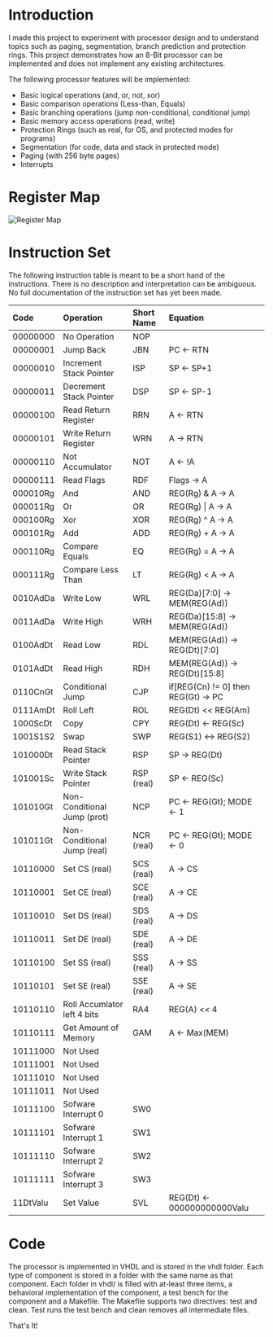 # Introduction 
I made this project to experiment with processor design and to understand topics
such as paging, segmentation, branch prediction and protection rings. This 
project demonstrates how an 8-Bit processor can be implemented and does not
implement any existing architectures.  

The following processor features will be implemented:
* Basic logical operations (and, or, not, xor)
* Basic comparison operations (Less-than, Equals)
* Basic branching operations (jump non-conditional, conditional jump)
* Basic memory access operations (read, write)
* Protection Rings (such as real, for OS, and protected modes for programs)
* Segmentation (for code, data and stack in protected mode)
* Paging (with 256 byte pages)
* Interrupts

# Register Map
![Register Map](https://docs.google.com/drawings/d/e/2PACX-1vSF-PthyUAP-zF97gdNV2D4nN0EQKxJt4iW48JPhNAF4zAdomu0ihIHaXag0rTDXatp69aeBcFj2l8z/pub?w=898&amp;h=1551)

# Instruction Set

The following instruction table is meant to be a short hand of the instructions. There is no description and interpretation can be ambiguous. No full documentation of the instruction set has yet been made. 

| Code        | Operation                   | Short Name     | Equation                           |
| :---------- |:--------------------------- | :------------- | :--------------------------------- |
| 00000000    | No Operation                | NOP            |                                    |
| 00000001    | Jump Back                   | JBN            | PC ← RTN                           |
| 00000010    | Increment Stack Pointer     | ISP            | SP ← SP+1                          |
| 00000011    | Decrement Stack Pointer     | DSP            | SP ← SP-1                          |
| 00000100    | Read Return Register        | RRN            | A ← RTN                            |
| 00000101    | Write Return Register       | WRN            | A → RTN                            |
| 00000110    | Not Accumulator             | NOT            | A ← !A                             |
| 00000111    | Read Flags                  | RDF            | Flags → A                          |
| 000010Rg    | And                         | AND            | REG(Rg) & A → A                    |
| 000011Rg    | Or                          | OR             | REG(Rg) \| A → A                   |
| 000100Rg    | Xor                         | XOR            | REG(Rg) ^ A → A                    |
| 000101Rg    | Add                         | ADD            | REG(Rg) + A → A                    |
| 000110Rg    | Compare Equals              | EQ             | REG(Rg) = A → A                    |
| 000111Rg    | Compare Less Than           | LT             | REG(Rg) \< A → A                   |
| 0010AdDa    | Write Low                   | WRL            | REG(Da)[7:0] → MEM(REG(Ad))        |
| 0011AdDa    | Write High                  | WRH            | REG(Da)[15:8] → MEM(REG(Ad))       |
| 0100AdDt    | Read Low                    | RDL            | MEM(REG(Ad)) → REG(Dt)[7:0]        |
| 0101AdDt    | Read High                   | RDH            | MEM(REG(Ad)) → REG(Dt)[15:8]       |
| 0110CnGt    | Conditional Jump            | CJP            | if[REG(Cn) != 0] then REG(Gt) → PC |
| 0111AmDt    | Roll Left                   | ROL            | REG(Dt) << REG(Am)                 |
| 1000ScDt    | Copy                        | CPY            | REG(Dt) ← REG(Sc)                  |
| 1001S1S2    | Swap                        | SWP            | REG(S1) ↔ REG(S2)                  |
| 101000Dt    | Read Stack Pointer          | RSP            | SP → REG(Dt)                       |
| 101001Sc    | Write Stack Pointer         | RSP (real)     | SP ← REG(Sc)                       |
| 101010Gt    | Non-Conditional Jump (prot) | NCP            | PC ← REG(Gt); MODE ← 1             |
| 101011Gt    | Non-Conditional Jump (real) | NCR (real)     | PC ← REG(Gt); MODE ← 0             |
| 10110000    | Set CS (real)               | SCS (real)     | A  → CS                            |
| 10110001    | Set CE (real)               | SCE (real)     | A  → CE                            |
| 10110010    | Set DS (real)               | SDS (real)     | A  → DS                            |
| 10110011    | Set DE (real)               | SDE (real)     | A  → DE                            |
| 10110100    | Set SS (real)               | SSS (real)     | A  → SS                            |
| 10110101    | Set SE (real)               | SSE (real)     | A  → SE                            |
| 10110110    | Roll Accumlator left 4 bits | RA4            | REG(A) << 4                        |
| 10110111    | Get Amount of Memory        | GAM            | A  ← Max(MEM)                      |
| 10111000    | Not Used                    |                |                                    |
| 10111001    | Not Used                    |                |                                    |
| 10111010    | Not Used                    |                |                                    |
| 10111011    | Not Used                    |                |                                    |
| 10111100    | Sofware Interrupt 0         | SW0            |                                    |
| 10111101    | Sofware Interrupt 1         | SW1            |                                    |
| 10111110    | Sofware Interrupt 2         | SW2            |                                    |
| 10111111    | Sofware Interrupt 3         | SW3            |                                    |
| 11DtValu    | Set Value                   | SVL            | REG(Dt) ← 000000000000Valu         |

# Code
The processor is implemented in VHDL and is stored in the vhdl folder. Each type of component is stored in a folder with the same name as that component. Each folder in vhdl/ is filled with at-least three items, a behavioral implementation of the component, a test bench for the component and a Makefile. The Makefile supports two directives: test and clean. Test runs the test bench and clean removes all intermediate files. 

That's It!

